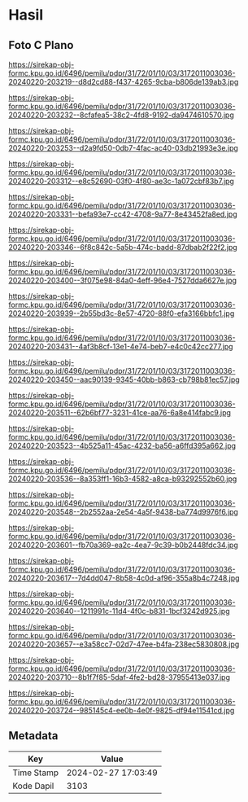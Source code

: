 # Hasil

## Foto C Plano

https://sirekap-obj-formc.kpu.go.id/6496/pemilu/pdpr/31/72/01/10/03/3172011003036-20240220-203219--d8d2cd88-f437-4265-9cba-b806de139ab3.jpg

https://sirekap-obj-formc.kpu.go.id/6496/pemilu/pdpr/31/72/01/10/03/3172011003036-20240220-203232--8cfafea5-38c2-4fd8-9192-da9474610570.jpg

https://sirekap-obj-formc.kpu.go.id/6496/pemilu/pdpr/31/72/01/10/03/3172011003036-20240220-203253--d2a9fd50-0db7-4fac-ac40-03db21993e3e.jpg

https://sirekap-obj-formc.kpu.go.id/6496/pemilu/pdpr/31/72/01/10/03/3172011003036-20240220-203312--e8c52690-03f0-4f80-ae3c-1a072cbf83b7.jpg

https://sirekap-obj-formc.kpu.go.id/6496/pemilu/pdpr/31/72/01/10/03/3172011003036-20240220-203331--befa93e7-cc42-4708-9a77-8e43452fa8ed.jpg

https://sirekap-obj-formc.kpu.go.id/6496/pemilu/pdpr/31/72/01/10/03/3172011003036-20240220-203346--6f8c842c-5a5b-474c-badd-87dbab2f22f2.jpg

https://sirekap-obj-formc.kpu.go.id/6496/pemilu/pdpr/31/72/01/10/03/3172011003036-20240220-203400--3f075e98-84a0-4eff-96e4-7527dda6627e.jpg

https://sirekap-obj-formc.kpu.go.id/6496/pemilu/pdpr/31/72/01/10/03/3172011003036-20240220-203939--2b55bd3c-8e57-4720-88f0-efa3166bbfc1.jpg

https://sirekap-obj-formc.kpu.go.id/6496/pemilu/pdpr/31/72/01/10/03/3172011003036-20240220-203431--4af3b8cf-13e1-4e74-beb7-e4c0c42cc277.jpg

https://sirekap-obj-formc.kpu.go.id/6496/pemilu/pdpr/31/72/01/10/03/3172011003036-20240220-203450--aac90139-9345-40bb-b863-cb798b81ec57.jpg

https://sirekap-obj-formc.kpu.go.id/6496/pemilu/pdpr/31/72/01/10/03/3172011003036-20240220-203511--62b6bf77-3231-41ce-aa76-6a8e414fabc9.jpg

https://sirekap-obj-formc.kpu.go.id/6496/pemilu/pdpr/31/72/01/10/03/3172011003036-20240220-203523--4b525a11-45ac-4232-ba56-a6ffd395a662.jpg

https://sirekap-obj-formc.kpu.go.id/6496/pemilu/pdpr/31/72/01/10/03/3172011003036-20240220-203536--8a353ff1-16b3-4582-a8ca-b93292552b60.jpg

https://sirekap-obj-formc.kpu.go.id/6496/pemilu/pdpr/31/72/01/10/03/3172011003036-20240220-203548--2b2552aa-2e54-4a5f-9438-ba774d9976f6.jpg

https://sirekap-obj-formc.kpu.go.id/6496/pemilu/pdpr/31/72/01/10/03/3172011003036-20240220-203601--fb70a369-ea2c-4ea7-9c39-b0b2448fdc34.jpg

https://sirekap-obj-formc.kpu.go.id/6496/pemilu/pdpr/31/72/01/10/03/3172011003036-20240220-203617--7d4dd047-8b58-4c0d-af96-355a8b4c7248.jpg

https://sirekap-obj-formc.kpu.go.id/6496/pemilu/pdpr/31/72/01/10/03/3172011003036-20240220-203640--1211991c-11d4-4f0c-b831-1bcf3242d925.jpg

https://sirekap-obj-formc.kpu.go.id/6496/pemilu/pdpr/31/72/01/10/03/3172011003036-20240220-203657--e3a58cc7-02d7-47ee-b4fa-238ec5830808.jpg

https://sirekap-obj-formc.kpu.go.id/6496/pemilu/pdpr/31/72/01/10/03/3172011003036-20240220-203710--8b1f7f85-5daf-4fe2-bd28-37955413e037.jpg

https://sirekap-obj-formc.kpu.go.id/6496/pemilu/pdpr/31/72/01/10/03/3172011003036-20240220-203724--985145c4-ee0b-4e0f-9825-df94e11541cd.jpg


## Metadata

| Key        | Value               |
| ---------- | ------------------- |
| Time Stamp | 2024-02-27 17:03:49 |
| Kode Dapil | 3103                |



